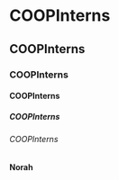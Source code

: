 # COOPInterns

## COOPInterns

### COOPInterns

#### COOPInterns

##### COOPInterns

###### COOPInterns

**Norah**

